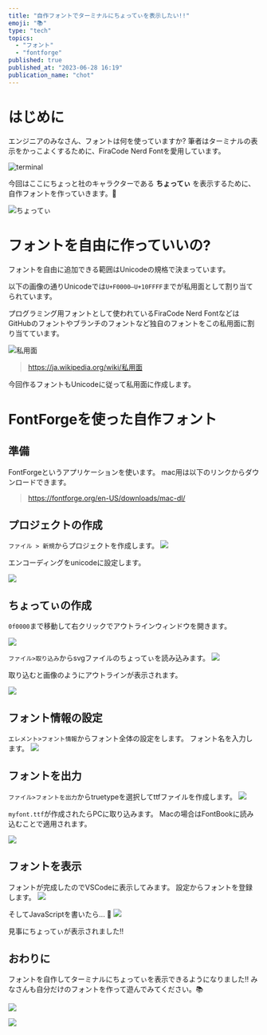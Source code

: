 ```yaml
---
title: "自作フォントでターミナルにちょってぃを表示したい!!"
emoji: "📚"
type: "tech"
topics:
  - "フォント"
  - "fontforge"
published: true
published_at: "2023-06-28 16:19"
publication_name: "chot"
---
```


# はじめに

エンジニアのみなさん、フォントは何を使っていますか?
筆者はターミナルの表示をかっこよくするために、FiraCode Nerd Fontを愛用しています。

![terminal](https://storage.googleapis.com/zenn-user-upload/e1e7f5573c3a-20230628.png)

今回はここにちょっと社のキャラクターである **ちょってぃ** を表示するために、自作フォントを作っていきます。🚀

![ちょってぃ](https://storage.googleapis.com/zenn-user-upload/1fe631d9422f-20230628.png)

# フォントを自由に作っていいの?

フォントを自由に追加できる範囲はUnicodeの規格で決まっています。

以下の画像の通りUnicodeでは`U+F0000–U+10FFFF`までが私用面として割り当てられています。

プログラミング用フォントとして使われているFiraCode Nerd FontなどはGitHubのフォントやブランチのフォントなど独自のフォントをこの私用面に割り当てています。

![私用面](https://i.gyazo.com/0420562c260c09371ed79d2f307734c8.png)

> https://ja.wikipedia.org/wiki/私用面

今回作るフォントもUnicodeに従って私用面に作成します。

# FontForgeを使った自作フォント

## 準備

FontForgeというアプリケーションを使います。
mac用は以下のリンクからダウンロードできます。

> https://fontforge.org/en-US/downloads/mac-dl/

## プロジェクトの作成

`ファイル > 新規`からプロジェクトを作成します。
![](https://i.gyazo.com/763f802db3b10dc62b0cb873b8f85122.png)

エンコーディングをunicodeに設定します。

![](https://i.gyazo.com/6e2b34b819c32b2fed7e36c641a36371.png)

## ちょってぃの作成

`0f0000`まで移動して右クリックでアウトラインウィンドウを開きます。

![](https://storage.googleapis.com/zenn-user-upload/d07701a3094e-20230628.png)

`ファイル>取り込み`からsvgファイルのちょってぃを読み込みます。
![](https://storage.googleapis.com/zenn-user-upload/1d2d9e905552-20230628.png)

取り込むと画像のようにアウトラインが表示されます。

![](https://storage.googleapis.com/zenn-user-upload/1c8360b34cd8-20230628.png)

## フォント情報の設定

`エレメント>フォント情報`からフォント全体の設定をします。
フォント名を入力します。
![](https://storage.googleapis.com/zenn-user-upload/857f5b8e33de-20230628.png)

## フォントを出力

`ファイル>フォントを出力`からtruetypeを選択してttfファイルを作成します。
![](https://storage.googleapis.com/zenn-user-upload/988e2f8f79ad-20230628.png)

`myfont.ttf`が作成されたらPCに取り込みます。
Macの場合はFontBookに読み込むことで適用されます。

![](https://storage.googleapis.com/zenn-user-upload/09208d4281b1-20230628.png)

## フォントを表示

フォントが完成したのでVSCodeに表示してみます。
設定からフォントを登録します。
![](https://storage.googleapis.com/zenn-user-upload/3ecb1141b1dd-20230628.png)

そしてJavaScriptを書いたら... 🤩
![](https://storage.googleapis.com/zenn-user-upload/d52575a84c0e-20230628.png)

見事にちょってぃが表示されました!!

## おわりに

フォントを自作してターミナルにちょってぃを表示できるようになりました!!
みなさんも自分だけのフォントを作って遊んでみてください。📚

![](https://storage.googleapis.com/zenn-user-upload/c1773429e92e-20230628.png)

![](https://storage.googleapis.com/zenn-user-upload/9bfed5a7dcb9-20230628.png)
